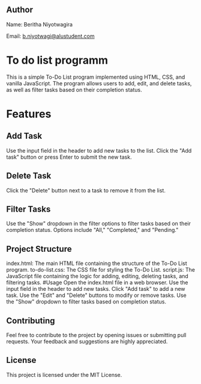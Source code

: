 ## Author
Name: Beritha Niyotwagira

Email: b.niyotwagi@alustudent.com

# To do list programm
This is a simple To-Do List program implemented using HTML, CSS, and vanilla JavaScript. The program allows users to add, edit, and delete tasks, as well as filter tasks based on their completion status.
# Features

## Add Task
Use the input field in the header to add new tasks to the list.
Click the "Add task" button or press Enter to submit the new task.
## Delete Task
Click the "Delete" button next to a task to remove it from the list.
## Filter Tasks
Use the "Show" dropdown in the filter options to filter tasks based on their completion status.
Options include "All," "Completed," and "Pending."
## Project Structure
index.html: The main HTML file containing the structure of the To-Do List program.
to-do-list.css: The CSS file for styling the To-Do List.
script.js: The JavaScript file containing the logic for adding, editing, deleting tasks, and filtering tasks.
#Usage
Open the index.html file in a web browser.
Use the input field in the header to add new tasks.
Click "Add task" to add a new task.
Use the "Edit" and "Delete" buttons to modify or remove tasks.
Use the "Show" dropdown to filter tasks based on completion status.
## Contributing
Feel free to contribute to the project by opening issues or submitting pull requests. Your feedback and suggestions are highly appreciated.

## License
This project is licensed under the MIT License.
